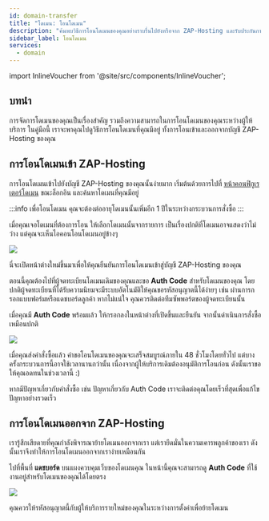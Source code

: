 ```yaml
---
id: domain-transfer
title: "โดเมน: โอนโดเมน"
description: "ค้นพบวิธีการโอนโดเมนของคุณอย่างราบรื่นไปยังหรือจาก ZAP-Hosting และรับประกันการจัดการโดเมนของคุณอย่างต่อเนื่อง → เรียนรู้เพิ่มเติมตอนนี้"
sidebar_label: โอนโดเมน
services:
  - domain
---
```


import InlineVoucher from '@site/src/components/InlineVoucher';

## บทนำ

การจัดการโดเมนของคุณเป็นเรื่องสำคัญ รวมถึงความสามารถในการโอนโดเมนของคุณระหว่างผู้ให้บริการ ในคู่มือนี้ เราจะพาคุณไปดูวิธีการโอนโดเมนที่คุณมีอยู่ ทั้งการโอนเข้าและออกจากบัญชี ZAP-Hosting ของคุณ

## การโอนโดเมนเข้า ZAP-Hosting

การโอนโดเมนเข้าไปยังบัญชี ZAP-Hosting ของคุณนั้นง่ายมาก เริ่มต้นด้วยการไปที่ [หน้าคอนฟิกูเรเตอร์โดเมน](https://zap-hosting.com/en/shop/product/domain/) ขณะล็อกอิน และค้นหาโดเมนที่คุณมีอยู่

:::info
เพื่อโอนโดเมน คุณจะต้องต่ออายุโดเมนนั้นเพิ่มอีก 1 ปีในระหว่างกระบวนการสั่งซื้อ
:::

เมื่อคุณเจอโดเมนที่ต้องการโอน ให้เลือกโดเมนนั้นจากรายการ เป็นเรื่องปกติที่โดเมนอาจแสดงว่าไม่ว่าง แต่คุณจะเห็นไอคอนโอนโดเมนอยู่ข้างๆ

![](https://screensaver01.zap-hosting.com/index.php/s/omnaMqXJgarxsqW/preview)

นี่จะเปิดหน้าต่างใหม่ขึ้นมาเพื่อให้คุณยืนยันการโอนโดเมนเข้าสู่บัญชี ZAP-Hosting ของคุณ

ตอนนี้คุณต้องไปที่ผู้จดทะเบียนโดเมนเดิมของคุณและขอ **Auth Code** สำหรับโดเมนของคุณ โดยปกติผู้จดทะเบียนที่ได้รับความนิยมจะมีระบบอัตโนมัติให้คุณขอรหัสอนุญาตนี้ได้ง่ายๆ เช่น ผ่านการกรอกแบบฟอร์มหรือแดชบอร์ดลูกค้า หากไม่แน่ใจ คุณควรติดต่อทีมซัพพอร์ตของผู้จดทะเบียนนั้น

เมื่อคุณมี **Auth Code** พร้อมแล้ว ให้กรอกลงในหน้าต่างที่เปิดขึ้นและยืนยัน จากนั้นดำเนินการสั่งซื้อเหมือนปกติ

![](https://screensaver01.zap-hosting.com/index.php/s/fXjwGCX7kFtPnTB/preview)

เมื่อคุณส่งคำสั่งซื้อแล้ว คำขอโอนโดเมนของคุณจะเสร็จสมบูรณ์ภายใน 48 ชั่วโมงโดยทั่วไป แต่บางครั้งกระบวนการนี้อาจใช้เวลานานกว่านั้น เนื่องจากผู้ให้บริการเดิมต้องอนุมัติการโอนก่อน ดังนั้นเราขอให้คุณอดทนในช่วงเวลานี้ :)

หากมีปัญหาเกี่ยวกับคำสั่งซื้อ เช่น ปัญหาเกี่ยวกับ Auth Code เราจะติดต่อคุณโดยเร็วที่สุดเพื่อแก้ไขปัญหาอย่างรวดเร็ว

## การโอนโดเมนออกจาก ZAP-Hosting

เรารู้สึกเสียดายที่คุณกำลังพิจารณาย้ายโดเมนออกจากเรา แต่เรายึดมั่นในความเคารพลูกค้าของเรา ดังนั้นเราจึงทำให้การโอนโดเมนออกจากเราง่ายเหมือนกัน

ไปที่พื้นที่ **แดชบอร์ด** บนแผงควบคุมเว็บของโดเมนคุณ ในหน้านี้คุณจะสามารถดู **Auth Code** ที่ใช้งานอยู่สำหรับโดเมนของคุณได้โดยตรง

![](https://screensaver01.zap-hosting.com/index.php/s/TTHm6qFA9rfgFBn/preview)

คุณควรให้รหัสอนุญาตนี้กับผู้ให้บริการรายใหม่ของคุณในระหว่างการตั้งค่าเพื่อย้ายโดเมน

<InlineVoucher />